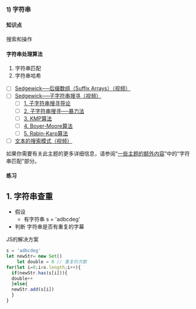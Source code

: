 ### 1) 字符串
#### 知识点
搜索和操作

#### 字符串处理算法
1. 字符串匹配
2. 字符串哈希

 - [ ] [Sedgewick──后缀数组（Suffix Arrays）（视频）](https://www.coursera.org/learn/algorithms-part2/lecture/TH18W/suffix-arrays)
 - [ ] [Sedgewick──子字符串搜寻（视频）](https://www.coursera.org/learn/algorithms-part2/home/week/4)
    - [ ] [1. 子字符串搜寻导论](https://www.coursera.org/learn/algorithms-part2/lecture/n3ZpG/introduction-to-substring-search)
    - [ ] [2. 子字符串搜寻──暴力法](https://www.coursera.org/learn/algorithms-part2/lecture/2Kn5i/brute-force-substring-search)
    - [ ] [3. KMP算法](https://www.coursera.org/learn/algorithms-part2/lecture/TAtDr/knuth-morris-pratt)
    - [ ] [4. Boyer-Moore算法](https://www.coursera.org/learn/algorithms-part2/lecture/CYxOT/boyer-moore)
    - [ ] [5. Rabin-Karp算法](https://www.coursera.org/learn/algorithms-part2/lecture/3KiqT/rabin-karp)
 - [ ] [文本的搜索模式（视频）](https://www.coursera.org/learn/data-structures/lecture/tAfHI/search-pattern-in-text)

如果你需要有关此主题的更多详细信息，请参阅“[一些主题的额外内容](#一些主题的额外内容)”中的“字符串匹配”部分。
#### 练习
## 1. 字符串查重

- 假设
	- 有字符串 s = 'adbcdeg'
- 判断
	字符串是否有重复的字幕

JS的解决方案
```js
s = 'adbcdeg'
let newStr= new Set()
	let double = 0 // 重复的次数
for(let i=0;i<s.length;i++){
  if(newStr.has(s[i])){
  double++
  }else{
  newStr.add(s[i])
  }
}
```
